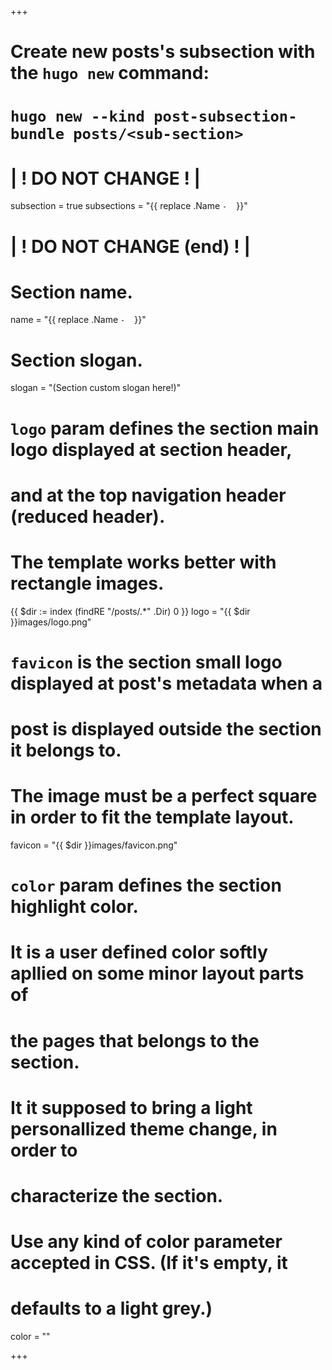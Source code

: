 +++
# Create new posts's subsection with the `hugo new` command: 
# `hugo new --kind post-subsection-bundle posts/<sub-section>`

# | ! DO NOT CHANGE ! | 
subsection = true
subsections = "{{ replace .Name `-` ` ` }}"
# | ! DO NOT CHANGE (end) ! | 

# Section name.
name = "{{ replace .Name `-` ` ` }}"

# Section slogan.
slogan = "(Section custom slogan here!)"

# `logo` param defines the section main logo displayed at section header,
# and at the top navigation header (reduced header).
#
# The template  works better with rectangle images.
{{ $dir := index (findRE "/posts/.*" .Dir) 0 }}
logo = "{{ $dir }}images/logo.png"

# `favicon` is the section small logo displayed at post's metadata when a 
# post is displayed outside the section it belongs to.
#
# The image must be a perfect square in order to fit the template layout.
favicon = "{{ $dir }}images/favicon.png"

# `color` param defines the section highlight color.
#
# It is a user defined color softly apllied on some minor layout parts of
# the pages that belongs to the section.
# 
# It it supposed to bring a light personallized theme change, in order to
# characterize the section.
# 
# Use any kind of color parameter accepted in CSS. (If it's empty, it
# defaults to a light grey.)
color = ""

+++
